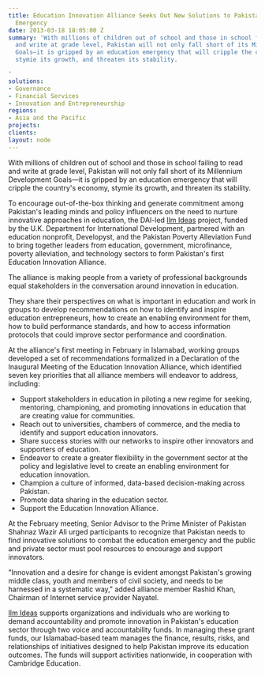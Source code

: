 ```yaml
---
title: Education Innovation Alliance Seeks Out New Solutions to Pakistan’s Education
  Emergency
date: 2013-03-18 18:05:00 Z
summary: 'With millions of children out of school and those in school failing to read
  and write at grade level, Pakistan will not only fall short of its Millennium Development
  Goals—it is gripped by an education emergency that will cripple the country''s economy,
  stymie its growth, and threaten its stability.

'
solutions:
- Governance
- Financial Services
- Innovation and Entrepreneurship
regions:
- Asia and the Pacific
projects: 
clients: 
layout: node
---
```


With millions of children out of school and those in school failing to read and write at grade level, Pakistan will not only fall short of its Millennium Development Goals—it is gripped by an education emergency that will cripple the country's economy, stymie its growth, and threaten its stability.

To encourage out-of-the-box thinking and generate commitment among Pakistan's leading minds and policy influencers on the need to nurture innovative approaches in education, the DAI-led [Ilm Ideas](/our-work/projects/pakistan-education-voice-and-accountability-fund) project, funded by the U.K. Department for International Development, partnered with an education nonprofit, Developyst, and the Pakistan Poverty Alleviation Fund to bring together leaders from education, government, microfinance, poverty alleviation, and technology sectors to form Pakistan's first Education Innovation Alliance.

The alliance is making people from a variety of professional backgrounds equal stakeholders in the conversation around innovation in education.

They share their perspectives on what is important in education and work in groups to develop recommendations on how to identify and inspire education entrepreneurs, how to create an enabling environment for them, how to build performance standards, and how to access information protocols that could improve sector performance and coordination.

At the alliance's first meeting in February in Islamabad, working groups developed a set of recommendations formalized in a Declaration of the Inaugural Meeting of the Education Innovation Alliance, which identified seven key priorities that all alliance members will endeavor to address, including:

* Support stakeholders in education in piloting a new regime for seeking, mentoring, championing, and promoting innovations in education that are creating value for communities.
* Reach out to universities, chambers of commerce, and the media to identify and support education innovators.
* Share success stories with our networks to inspire other innovators and supporters of education.
* Endeavor to create a greater flexibility in the government sector at the policy and legislative level to create an enabling environment for education innovation.
* Champion a culture of informed, data-based decision-making across Pakistan.
* Promote data sharing in the education sector.
* Support the Education Innovation Alliance.

At the February meeting, Senior Advisor to the Prime Minister of Pakistan Shahnaz Wazir Ali urged participants to recognize that Pakistan needs to find innovative solutions to combat the education emergency and the public and private sector must pool resources to encourage and support innovators.

"Innovation and a desire for change is evident amongst Pakistan's growing middle class, youth and members of civil society, and needs to be harnessed in a systematic way," added alliance member Rashid Khan, Chairman of Internet service provider Nayatel.

[Ilm Ideas](/our-work/projects/pakistan-education-voice-and-accountability-fund) supports organizations and individuals who are working to demand accountability and promote innovation in Pakistan's education sector through two voice and accountability funds. In managing these grant funds, our Islamabad-based team manages the finance, results, risks, and relationships of initiatives designed to help Pakistan improve its education outcomes. The funds will support activities nationwide, in cooperation with Cambridge Education.
